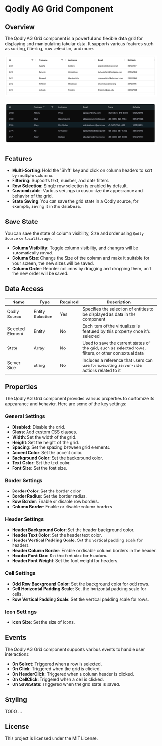# Qodly AG Grid Component

## Overview

The Qodly AG Grid component is a powerful and flexible data grid for displaying and manipulating tabular data. It supports various features such as sorting, filtering, row selection, and more.

![dataGrid](public/original.png)

![dataGrid](public/table.png)

## Features

- **Multi-Sorting**: Hold the 'Shift' key and click on column headers to sort by multiple columns.
- **Filtering**: Supports text, number, and date filters.
- **Row Selection**: Single row selection is enabled by default.
- **Customizable**: Various settings to customize the appearance and behavior of the grid.
- **State Saving**: You can save the grid state in a Qodly source, for example, saving it in the database.

## Save State

You can save the state of column visibility, Size and order using `Qodly Source` or `localStorage`:

- **Column Visibility**: Toggle column visibility, and changes will be automatically saved.
- **Column Size**: Change the Size of the column and make it suitable for your screen, the new sizes will be saved.
- **Column Order**: Reorder columns by dragging and dropping them, and the new order will be saved.

## Data Access

| Name             | Type             | Required | Description                                                                                           |
| ---------------- | ---------------- | -------- | ----------------------------------------------------------------------------------------------------- |
| Qodly Source     | Entity Selection | Yes      | Specifies the selection of entities to be displayed as data in the component                          |
| Selected Element | Entity           | No       | Each item of the virtualizer is featured by this property once it's selected                          |
| State            | Array            | No       | Used to save the current states of the grid, such as selected rows, filters, or other contextual data |
| Server Side      | string           | No       | Includes a reference that users can use for executing server-side actions related to it               |

## Properties

The Qodly AG Grid component provides various properties to customize its appearance and behavior. Here are some of the key settings:

### General Settings

- **Disabled**: Disable the grid.
- **Class**: Add custom CSS classes.
- **Width**: Set the width of the grid.
- **Height**: Set the height of the grid.
- **Spacing**: Set the spacing between grid elements.
- **Accent Color**: Set the accent color.
- **Background Color**: Set the background color.
- **Text Color**: Set the text color.
- **Font Size**: Set the font size.

### Border Settings

- **Border Color**: Set the border color.
- **Border Radius**: Set the border radius.
- **Row Border**: Enable or disable row borders.
- **Column Border**: Enable or disable column borders.

### Header Settings

- **Header Background Color**: Set the header background color.
- **Header Text Color**: Set the header text color.
- **Header Vertical Padding Scale**: Set the vertical padding scale for headers.
- **Header Column Border**: Enable or disable column borders in the header.
- **Header Font Size**: Set the font size for headers.
- **Header Font Weight**: Set the font weight for headers.

### Cell Settings

- **Odd Row Background Color**: Set the background color for odd rows.
- **Cell Horizontal Padding Scale**: Set the horizontal padding scale for cells.
- **Row Vertical Padding Scale**: Set the vertical padding scale for rows.

### Icon Settings

- **Icon Size**: Set the size of icons.

## Events

The Qodly AG Grid component supports various events to handle user interactions:

- **On Select**: Triggered when a row is selected.
- **On Click**: Triggered when the grid is clicked.
- **On HeaderClick**: Triggered when a column header is clicked.
- **On CellClick**: Triggered when a cell is clicked.
- **On SaveState**: Triggered when the grid state is saved.

## Styling

TODO ...

## License

This project is licensed under the MIT License.

```

```
